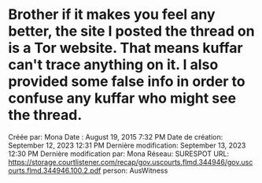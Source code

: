 # Brother if it makes you feel any better, the site I posted the thread on is a Tor website. That means kuffar can't trace anything on it. I also provided some false info in order to confuse any kuffar who might see the thread.

Créée par: Mona
Date : August 19, 2015 7:32 PM
Date de création: September 12, 2023 12:31 PM
Dernière modification: September 13, 2023 12:30 PM
Dernière modification par: Mona
Réseau: SURESPOT
URL: https://storage.courtlistener.com/recap/gov.uscourts.flmd.344946/gov.uscourts.flmd.344946.100.2.pdf
person: AusWitness